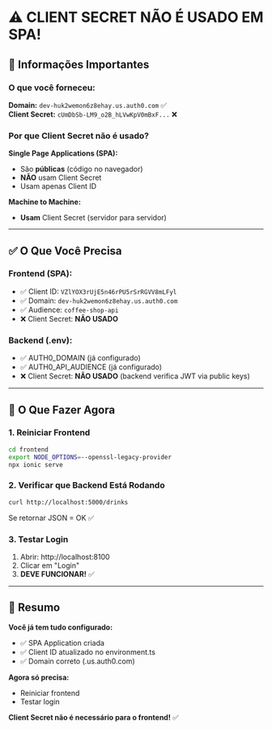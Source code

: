 # ⚠️ CLIENT SECRET NÃO É USADO EM SPA!

## 📌 Informações Importantes

### O que você forneceu:

**Domain:** `dev-huk2wemon6z8ehay.us.auth0.com` ✅  
**Client Secret:** `cUmDbSb-LM9_o2B_hLVwKpV0mBxF...` ❌

### Por que Client Secret não é usado?

**Single Page Applications (SPA):**
- São **públicas** (código no navegador)
- **NÃO** usam Client Secret
- Usam apenas Client ID

**Machine to Machine:**
- **Usam** Client Secret (servidor para servidor)

---

## ✅ O Que Você Precisa

### Frontend (SPA):
- ✅ Client ID: `VZlYOX3rUjE5n46rPU5rSrRGVV8mLFyl`
- ✅ Domain: `dev-huk2wemon6z8ehay.us.auth0.com`
- ✅ Audience: `coffee-shop-api`
- ❌ Client Secret: **NÃO USADO**

### Backend (.env):
- ✅ AUTH0_DOMAIN (já configurado)
- ✅ AUTH0_API_AUDIENCE (já configurado)
- ❌ Client Secret: **NÃO USADO** (backend verifica JWT via public keys)

---

## 🚀 O Que Fazer Agora

### 1. Reiniciar Frontend

```bash
cd frontend
export NODE_OPTIONS=--openssl-legacy-provider
npx ionic serve
```

### 2. Verificar que Backend Está Rodando

```bash
curl http://localhost:5000/drinks
```

Se retornar JSON = OK ✅

### 3. Testar Login

1. Abrir: http://localhost:8100
2. Clicar em "Login"
3. **DEVE FUNCIONAR!** ✅

---

## 📝 Resumo

**Você já tem tudo configurado:**
- ✅ SPA Application criada
- ✅ Client ID atualizado no environment.ts
- ✅ Domain correto (.us.auth0.com)

**Agora só precisa:**
- Reiniciar frontend
- Testar login

**Client Secret não é necessário para o frontend!** ✅

